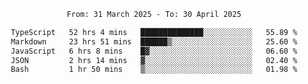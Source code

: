 <div align="center">
<p style="text-align: center;">
<!--START_SECTION:waka-->

```txt
From: 31 March 2025 - To: 30 April 2025

TypeScript   52 hrs 4 mins   ██████████████░░░░░░░░░░░   55.89 %
Markdown     23 hrs 51 mins  ██████▒░░░░░░░░░░░░░░░░░░   25.60 %
JavaScript   6 hrs 8 mins    █▓░░░░░░░░░░░░░░░░░░░░░░░   06.60 %
JSON         2 hrs 14 mins   ▓░░░░░░░░░░░░░░░░░░░░░░░░   02.40 %
Bash         1 hr 50 mins    ▒░░░░░░░░░░░░░░░░░░░░░░░░   01.98 %
```

<!--END_SECTION:waka-->
</p>
</div>
